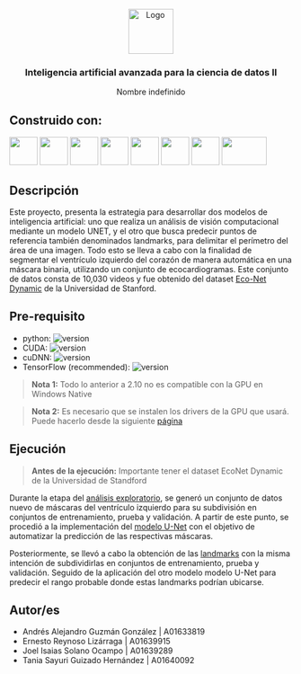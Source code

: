 <div id="top"></div>

<br />

<div align="center">
  <a href="https://github.com/sayuriGui/inteligencia-artificial.git">
    <img src="https://upload.wikimedia.org/wikipedia/commons/4/47/Logo_del_ITESM.svg" alt="Logo" width="80" height="80">
  </a>
<h3 align="center">Inteligencia artificial avanzada para la ciencia de datos II</h3>
  <p align="center">
        Nombre indefinido
</div>

## Construido con:

<div>
<img width="50px" height="50px" src="https://skillicons.dev/icons?i=py"/>
<img width="50px" height="50px" src="https://skillicons.dev/icons?i=vscode"/>
<img width="50px" height="50px" src="https://skillicons.dev/icons?i=github"/>
<img width="50px" height="50px" src="https://raw.githubusercontent.com/wiki/opencv/opencv/logo/OpenCV_logo_no_text.png"/>
<img width="50px" height="50px" src="https://www.clipartmax.com/png/full/349-3490136_anaconda-icon-anaconda-python-icon.png"/>
<img width="50px" height="50px" src="https://upload.wikimedia.org/wikipedia/commons/thumb/2/2d/Tensorflow_logo.svg/1915px-Tensorflow_logo.svg.png"/>
<img width="50px" height="50px" src="https://pbs.twimg.com/media/GAD809AXoAAhneu?format=png&name=240x240"/>
<img width="80px" height="50px" src="https://upload.wikimedia.org/wikipedia/commons/thumb/d/d0/Google_Colaboratory_SVG_Logo.svg/2560px-Google_Colaboratory_SVG_Logo.svg.png"/>
</div>

## Descripción 
Este proyecto, presenta la estrategia para desarrollar dos modelos de inteligencia artificial: uno que realiza un análisis de visión computacional mediante un modelo UNET, y el otro que busca predecir  puntos de referencia también denominados landmarks, para delimitar el perímetro del área de una imagen. Todo esto se lleva a cabo con la finalidad de segmentar el ventrículo izquierdo del corazón de manera automática en una máscara binaria, utilizando un conjunto de ecocardiogramas. Este conjunto de datos consta de 10,030 videos y fue obtenido del dataset [Eco-Net Dynamic](https://echonet.github.io/dynamic/) de la Universidad de Stanford.

## Pre-requisito 

- python: ![version](https://img.shields.io/badge/version-3.9.18-red)
- CUDA: ![version](https://img.shields.io/badge/version-11.2-green)
- cuDNN: ![version](https://img.shields.io/badge/version-8.1.0-blue)
- TensorFlow (recommended): ![version](https://img.shields.io/badge/version-2.10-pink)

> **Nota 1:**
> Todo lo anterior a 2.10 no es compatible con la GPU en Windows Native

> **Nota 2:**
> Es necesario que se instalen los drivers de la GPU que usará. Puede hacerlo desde la siguiente [página](https://www.nvidia.com/Download/index.aspx)

## Ejecución
> **Antes de la ejecución:**
> Importante tener el dataset EcoNet Dynamic de la Universidad de Standford

Durante la etapa del [análisis exploratorio](https://github.com/AlexGuzmn/Reto_AI_Period2/tree/main/An%C3%A1lisis_Exploratorio), se generó un conjunto de datos nuevo de máscaras del ventrículo izquierdo para su subdivisión en conjuntos de entrenamiento, prueba y validación. A partir de este punto, se procedió a la implementación del [modelo U-Net](https://github.com/AlexGuzmn/Reto_AI_Period2/tree/main/Modelo_Unet) con el objetivo de automatizar la predicción de las respectivas máscaras.

Posteriormente, se llevó a cabo la obtención de las [landmarks](https://github.com/AlexGuzmn/Reto_AI_Period2/tree/main/Modelo_Landmarks) con la misma intención de subdividirlas en conjuntos de entrenamiento, prueba y validación. Seguido de la aplicación del otro modelo modelo U-Net para predecir el rango probable donde estas landmarks podrían ubicarse.

## Autor/es
- Andrés Alejandro Guzmán González  | A01633819
- Ernesto Reynoso Lizárraga  | A01639915
- Joel Isaias Solano Ocampo  | A01639289
- Tania Sayuri Guizado Hernández | A01640092
